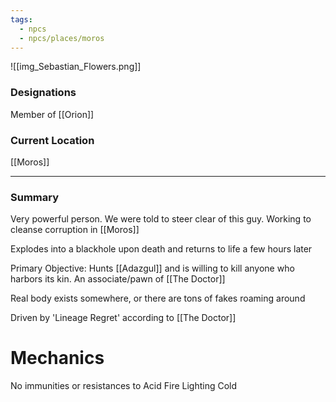 ```yaml
---
tags:
  - npcs
  - npcs/places/moros
---
```

![[img_Sebastian_Flowers.png]]
### Designations
Member of [[Orion]]

### Current Location
[[Moros]]

___
### Summary
Very powerful person.
We were told to steer clear of this guy.
Working to cleanse corruption in [[Moros]]

Explodes into a blackhole upon death and returns to life a few hours later

Primary Objective: Hunts [[Adazgul]] and is willing to kill anyone who harbors its kin.
An associate/pawn of [[The Doctor]]

Real body exists somewhere, or there are tons of fakes roaming around

Driven by 'Lineage Regret' according to [[The Doctor]]
# Mechanics
No immunities or resistances to Acid Fire Lighting Cold




